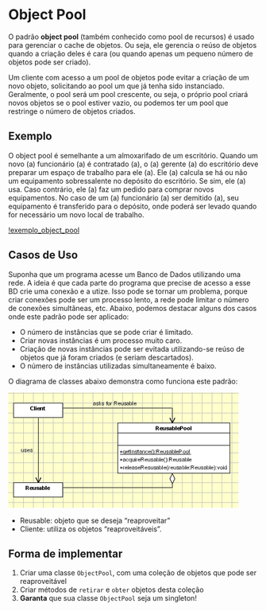 # Object Pool
O padrão <strong>object pool</strong> (também conhecido como pool de recursos) é usado ​​para gerenciar o cache de objetos. Ou seja, ele gerencia o reúso de objetos quando a criação deles é cara (ou quando apenas um pequeno número de objetos pode ser criado).

 Um cliente com acesso a um pool de objetos pode evitar a criação de um novo objeto, solicitando ao pool um que já tenha sido instanciado. Geralmente, o pool será um pool crescente, ou seja, o próprio pool criará novos objetos se o pool estiver vazio, ou podemos ter um pool que restringe o número de objetos criados. 
## Exemplo
O object pool é semelhante a um almoxarifado de um escritório. Quando um novo (a) funcionário (a) é contratado (a), o (a) gerente (a) do escritório deve preparar um espaço de trabalho para ele (a). Ele (a) calcula se há ou não um equipamento sobressalente no depósito do escritório. Se sim, ele (a) usa. Caso contrário, ele (a) faz um pedido para comprar novos equipamentos. No caso de um (a) funcionário (a) ser demitido (a), seu equipamento é transferido para o depósito, onde poderá ser levado quando for necessário um novo local de trabalho.

[!exemplo_object_pool](https://sourcemaking.com/files/v2/content/patterns/Object_pool_example1.png)

 ## Casos de Uso
 Suponha que um programa acesse um Banco de Dados utilizando uma rede. A ideia é que cada
parte do programa que precise de acesso a esse BD crie uma conexão e a utize. Isso pode se tornar um problema, porque criar conexões pode ser um processo lento, a rede pode limitar o número de conexões simultâneas, etc. Abaixo, podemos destacar alguns dos casos onde este padrão pode ser aplicado:

* O número de instâncias que se pode criar é limitado.
* Criar novas instâncias é um processo muito caro.
* Criação de novas instâncias pode ser evitada utilizando-se reúso de objetos que já foram criados (e seriam descartados).
* O número de instâncias utilizadas simultaneamente é baixo.

O diagrama de classes abaixo demonstra como funciona este padrão:

![diagrama_classe](https://raw.githubusercontent.com/mvscti/GTI04043-PADROES-DE-PROJETOS-DE-SOFTWARE/main/padroes/criacao/objectpool/object_pool.gif)

* Reusable: objeto que se deseja “reaproveitar”
* Cliente: utiliza os objetos “reaproveitáveis”.

## Forma de implementar
 1. Criar uma classe ```ObjectPool```, com uma coleção de objetos que pode ser reaproveitável
 2. Criar métodos de ```retirar``` e ```obter``` objetos desta coleção
 3. <strong>Garanta</strong> que sua classe ```ObjectPool``` seja um singleton!